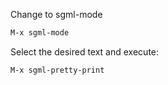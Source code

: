 <!-- TITLE: Emacs XML pretty print -->


Change to sgml-mode


```lisp
M-x sgml-mode
```


Select the desired text and execute:


```lisp
M-x sgml-pretty-print
```
